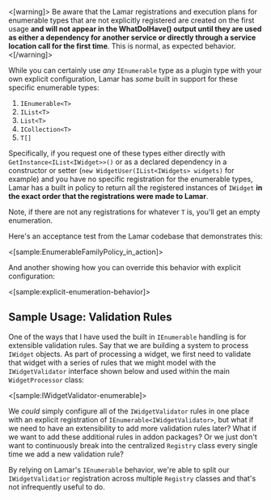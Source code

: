 <!--Title: Working with Enumerable Types-->
<!--Url: working-with-enumerable-types-->

<[warning]>
Be aware that the Lamar registrations and execution plans for enumerable types that are not explicitly registered are created on the first usage **and will not appear in the WhatDoIHave() output until they are used as either a dependency for another service or directly through a service location call for the first time**. This is normal, as expected behavior.
<[/warning]>

While you can certainly use *any* `IEnumerable` type as a plugin type with your own explicit configuration, 
Lamar has *some* built in support for these specific enumerable types:

1. `IEnumerable<T>`
1. `IList<T>`
1. `List<T>`
1. `ICollection<T>`
1. `T[]`

Specifically, if you request one of these types either directly with `GetInstance<IList<IWidget>>()` or as a declared
dependency in a constructor or setter (`new WidgetUser(IList<IWidgets> widgets)` for example) and you have no
specific registration for the enumerable types, Lamar has a built in policy to return all the registered instances
of `IWidget` **in the exact order that the registrations were made to Lamar**. 

Note, if there are not any registrations for whatever `T` is, you'll get an empty enumeration.

Here's an acceptance test from the Lamar codebase that demonstrates this:

<[sample:EnumerableFamilyPolicy_in_action]>

And another showing how you can override this behavior with explicit configuration:

<[sample:explicit-enumeration-behavior]>

## Sample Usage: Validation Rules

One of the ways that I have used the built in `IEnumerable` handling is for extensible validation rules. Say that we are
building a system to process `IWidget` objects. As part of processing a widget, we first need to validate that widget with a
series of rules that we might model with the `IWidgetValidator` interface shown below and used within the main
`WidgetProcessor` class:

<[sample:IWidgetValidator-enumerable]>

We *could* simply configure all of the `IWidgetValidator` rules in one place with an explicit registration of `IEnumerable<IWidgetValidator>`,
but what if we need to have an extensibility to add more validation rules later? What if we want to add these additional rules in addon packages? Or we 
just don't want to continuously break into the centralized `Registry` class every single time we add a new validation rule? 

By relying on Lamar's `IEnumerable` behavior, we're able to split our `IWidgetValidatior` registration across multiple `Registry` classes and that's not infrequently useful to do.









